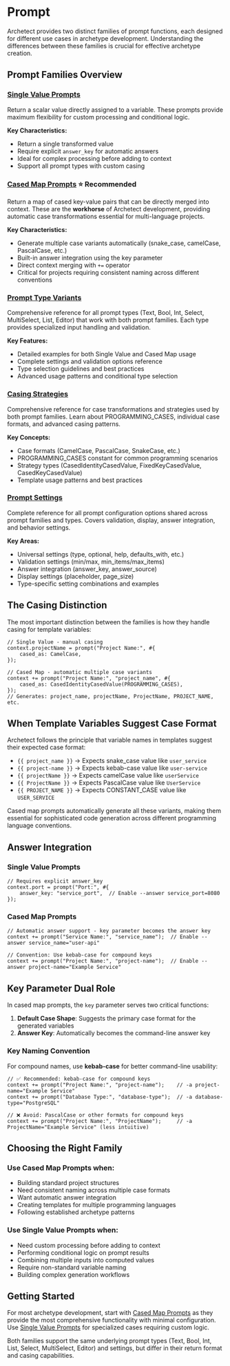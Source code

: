 # Prompt

Archetect provides two distinct families of prompt functions, each designed for different use cases in archetype development. Understanding the differences between these families is crucial for effective archetype creation.

## Prompt Families Overview

### [Single Value Prompts](./single-value)
Return a scalar value directly assigned to a variable. These prompts provide maximum flexibility for custom processing and conditional logic.

**Key Characteristics:**
- Return a single transformed value
- Require explicit `answer_key` for automatic answers
- Ideal for complex processing before adding to context
- Support all prompt types with custom casing

### [Cased Map Prompts](./cased-map) ⭐ **Recommended**
Return a map of cased key-value pairs that can be directly merged into context. These are the **workhorse** of Archetect development, providing automatic case transformations essential for multi-language projects.

**Key Characteristics:**
- Generate multiple case variants automatically (snake_case, camelCase, PascalCase, etc.)
- Built-in answer integration using the key parameter
- Direct context merging with `+=` operator
- Critical for projects requiring consistent naming across different conventions

### [Prompt Type Variants](./prompt-types)
Comprehensive reference for all prompt types (Text, Bool, Int, Select, MultiSelect, List, Editor) that work with both prompt families. Each type provides specialized input handling and validation.

**Key Features:**
- Detailed examples for both Single Value and Cased Map usage
- Complete settings and validation options reference
- Type selection guidelines and best practices
- Advanced usage patterns and conditional type selection

### [Casing Strategies](./casing-strategies)
Comprehensive reference for case transformations and strategies used by both prompt families. Learn about PROGRAMMING_CASES, individual case formats, and advanced casing patterns.

**Key Concepts:**
- Case formats (CamelCase, PascalCase, SnakeCase, etc.)
- PROGRAMMING_CASES constant for common programming scenarios
- Strategy types (CasedIdentityCasedValue, FixedKeyCasedValue, CasedKeyCasedValue)
- Template usage patterns and best practices

### [Prompt Settings](./settings)
Complete reference for all prompt configuration options shared across prompt families and types. Covers validation, display, answer integration, and behavior settings.

**Key Areas:**
- Universal settings (type, optional, help, defaults_with, etc.)
- Validation settings (min/max, min_items/max_items)
- Answer integration (answer_key, answer_source)
- Display settings (placeholder, page_size)
- Type-specific setting combinations and examples

## The Casing Distinction

The most important distinction between the families is how they handle casing for template variables:

```rhai
// Single Value - manual casing
context.projectName = prompt("Project Name:", #{
    cased_as: CamelCase,
});

// Cased Map - automatic multiple case variants
context += prompt("Project Name:", "project_name", #{
    cased_as: CasedIdentityCasedValue(PROGRAMMING_CASES),
});
// Generates: project_name, projectName, ProjectName, PROJECT_NAME, etc.
```

## When Template Variables Suggest Case Format

Archetect follows the principle that variable names in templates suggest their expected case format:

- `{{ project_name }}` → Expects snake_case value like `user_service`
- `{{ project-name }}` → Expects kebab-case value like `user-service`  
- `{{ projectName }}` → Expects camelCase value like `userService`
- `{{ ProjectName }}` → Expects PascalCase value like `UserService`
- `{{ PROJECT_NAME }}` → Expects CONSTANT_CASE value like `USER_SERVICE`

Cased map prompts automatically generate all these variants, making them essential for sophisticated code generation across different programming language conventions.

## Answer Integration

### Single Value Prompts
```rhai
// Requires explicit answer_key
context.port = prompt("Port:", #{
    answer_key: "service_port",  // Enable --answer service_port=8080
});
```

### Cased Map Prompts  
```rhai
// Automatic answer support - key parameter becomes the answer key
context += prompt("Service Name:", "service_name");  // Enable --answer service_name="user-api"

// Convention: Use kebab-case for compound keys
context += prompt("Project Name:", "project-name");  // Enable --answer project-name="Example Service"
```

## Key Parameter Dual Role

In cased map prompts, the `key` parameter serves two critical functions:

1. **Default Case Shape**: Suggests the primary case format for the generated variables
2. **Answer Key**: Automatically becomes the command-line answer key

### Key Naming Convention
For compound names, use **kebab-case** for better command-line usability:

```rhai
// ✅ Recommended: kebab-case for compound keys
context += prompt("Project Name:", "project-name");    // -a project-name="Example Service"
context += prompt("Database Type:", "database-type");  // -a database-type="PostgreSQL"

// ❌ Avoid: PascalCase or other formats for compound keys  
context += prompt("Project Name:", "ProjectName");     // -a ProjectName="Example Service" (less intuitive)
```

## Choosing the Right Family

### Use **Cased Map Prompts** when:
- Building standard project structures
- Need consistent naming across multiple case formats
- Want automatic answer integration
- Creating templates for multiple programming languages
- Following established archetype patterns

### Use **Single Value Prompts** when:
- Need custom processing before adding to context
- Performing conditional logic on prompt results
- Combining multiple inputs into computed values
- Require non-standard variable naming
- Building complex generation workflows

## Getting Started

For most archetype development, start with [Cased Map Prompts](./cased-map) as they provide the most comprehensive functionality with minimal configuration. Use [Single Value Prompts](./single-value) for specialized cases requiring custom logic.

Both families support the same underlying prompt types (Text, Bool, Int, List, Select, MultiSelect, Editor) and settings, but differ in their return format and casing capabilities.